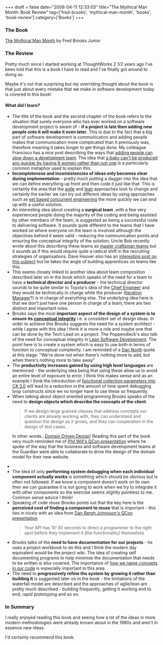 +++
draft = false
date="2009-04-11 12:33:03"
title="The Mythical Man Month: Book Review"
tag=['fred-brooks', 'mythical-man-month', 'books', 'book-review']
category=['Books']
+++

<h3>The Book</h3>

<a href="http://www.amazon.co.uk/Mythical-Month-Essays-Software-Engineering/dp/0201835959/ref=sr_1_1?ie=UTF8&s=books&qid=1238933179&sr=8-1">The Mythical Man Month</a> by Fred Brooks Junior

<h3>The Review</h3>

Pretty much since I started working at ThoughtWorks 2 1/2 years ago I've been told that this is a book I have to read and I've finally got around to doing so.

Maybe it's not that surprising but my overriding thought about the book is that just about every mistake that we make in software development today is covered in this book!

<h4>What did I learn?</h4>

<ul>
<li>The title of the book and the second chapter of the book  refers to the situation that surely everyone who has ever worked on a software development project is aware of - <strong>if a project is late then adding new people onto it will make it even later</strong>. This is due to the fact that a big part of software development is communication and adding people makes that communication more complicated than it previously was, therefore meaning it takes longer to get things done. My colleague Francisco has a nice post describing the ways that <a href="http://blog.franktrindade.com/2009/04/06/more/">adding people can slow down a development team</a>. The idea that <a href="http://fabiopereira.me/blog/2008/12/16/9-pregnant-women/">a baby can't be produced any quicker by having 9 women rather than just one</a> is a particularly common metaphor used to explain this.</li>
<li><strong>Incompleteness and inconsistencies of ideas only becomes clear during implementation</strong> - pretty much putting a dagger into the idea that we can define everything up front and then code it just like that. This is certainly the area that the <a href="http://agilemanifesto.org/">agile</a> and <a href="http://en.wikipedia.org/wiki/Lean_software_development">lean</a> approaches look to change and certainly the earlier we can try out different ideas by using approaches such as <a href="http://bradfordcross.blogspot.com/2009/03/set-based-triangulation-and.html">set based concurrent engineering</a> the more quickly we can end up with a useful solution.</li>
<li>An interesting idea about creating a <strong>surgical team</strong> ,with a few very experienced people doing the majority of the coding and being assisted by other members of the team, is suggested as being a successful route to delivering software. It sounds quite different to the teams that I have worked on where everyone on the team is involved although the objectives behind it seem valid - reducing the communication points and ensuring the conceptual integrity of the solution. Uncle Bob recently wrote about this describing these teams as <a href="http://blog.objectmentor.com/articles/2009/04/01/master-craftsman-teams">master craftsman teams</a> but it sounds as if this would require quite a radical shift in the recruiting strategies of organisations. Dave Hoover also has an <a href="http://nuts.redsquirrel.com/post/93120388/my-take-on-master-craftsman-teams">interesting post on this subject</a> but he takes the angle of building apprentices on teams like this.</li>
<li>This seems closely linked to another idea about team composition described later on in the book which speaks of the need for a team to have a <strong>technical director and a producer</strong> - the technical director sounds to be quite similar to Toyota's idea of the <a href="http://blog.scottbellware.com/2008/12/chief-engineer.html">Chief Engineer</a> and they would be technically in charge while the producer (<a href="http://www.youtube.com/watch?v=cbNmVUbdKRo">Iteration Manager</a>?) is in charge of everything else. The underlying idea here is that we don't just have one person in charge of a team, there are two distinct and important roles.</li>
<li>Brooks says the most <strong>important aspect of the design of a system is to ensure its <a href="http://c2.com/cgi/wiki?ConceptualIntegrity">conceptual integrity</a></strong> i.e. a consistent set of design ideas. In order to achieve this Brooks suggests the need for a system architect - while I agree with this idea I think it is more a role and maybe one that can be done by the Tech Lead on a project. The Poppendieck's also talk of the need for conceptual integrity in <a href="http://www.markhneedham.com/blog/2008/12/20/lean-software-development-book-review/">Lean Software Development</a>. The point here is to create a system which is easy to use both in terms of function to conceptual complexity. I am reminded of a <a href="http://dannorth.net">Dan North</a> quote at this stage: "We're done not when there's nothing more to add, but when there's nothing more to take away"</li>
<li>The <strong>productivity increases gained by using high level languages</strong> are mentioned - the underlying idea being that using these allow us to avoid an entire level of exposure to error. I think this makes sense and as an example I think the introduction of <a href="http://www.markhneedham.com/blog/2008/12/17/functional-collection-parameters-in-c/">functional collection parameters into C# 3.0</a> will lead to a reduction in the amount of time spent debugging loop constructs since we no longer have to use these so frequently.</li>
<li>When talking about object oriented programming Brooks speaks of the need to <strong>design objects which describe the concepts of the client</strong>.

<blockquote>
If we design large grained classes that address concepts our clients are already working with, they can understand and question the design as it grows, and they can cooperation in the design of test cases.
</blockquote>

In other words...<a href="http://domaindrivendesign.org">Domain Driven Design</a>! Reading this part of the book very much reminded me of <a href="http://www.markhneedham.com/blog/2009/03/14/qcon-london-2009-rebuilding-guardiancouk-with-ddd-phil-wills/">Phil Will's QCon presentation</a> where he spoke of the way that the business and software development teams at the Guardian were able to collaborate to drive the design of the domain model for their new website.
</li>
<li></li>
<li>The idea of only <strong>performing system debugging when each individual component actually works</strong> is something which should be obvious but is often not followed. If we know a component doesn't work on its own then we can guarantee it is not going to work when we try to integrate it with other components so the exercise seems slightly pointless to me. Common sense advice I think!</li>
<li>Speaking of code reuse Brooks points out that the key here is the <strong>perceived cost of finding a component to reuse</strong> that is important - this ties in nicely with an idea from <a href="http://www.markhneedham.com/blog/2009/03/15/qcon-london-2009-the-power-of-value-power-use-of-value-objects-in-domain-driven-design-dan-bergh-johnsson/">Dan Bergh Johnsson's QCon presentation</a>

<blockquote>
Your API has 10-30 seconds to direct a programmer to the right spot before they implement it [the functionality] themselves
</blockquote>
</li>
<li>Brooks talks of the <strong>need to have documentation for our projects</strong> - he uses a project workbook to do this and I think the modern day equivalent would be the project wiki. The idea of creating self documenting programs to help minimise the documentation that needs to be written is also covered. The importance of <a href="http://fabiopereira.me/blog/2009/02/12/naming-convention-taken-to-another-level/">how we name concepts in our code</a> is especially important in this area.</li>
<li>The need to <strong>progressively refine the system by growing it rather than building it</strong> is suggested later on in the book - the limitations of the waterfall model are described and the approaches of agile/lean are pretty much described - building frequently, getting it working end to end, rapid prototyping and so on. </li>
</ul>

<h3>In Summary</h3>
I really enjoyed reading this book and seeing how a lot of the ideas in more modern methodologies were already known about in the 1980s and aren't in essence new ideas.

I'd certainly recommend this book.
